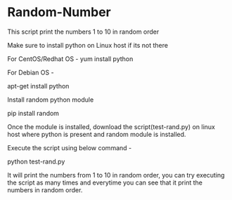 # Random-Number
This script print the numbers 1 to 10 in random order

Make sure to install python on Linux host if its not there

For CentOS/Redhat OS -
yum install python

For Debian OS -

apt-get install python

Install random python module

pip install random

Once the module is installed, download the script(test-rand.py) on linux host where python is present and random module is installed.

Execute the script using below command - 

python test-rand.py

It will print the numbers from 1 to 10 in random order, you can try executing the script as many times and everytime you can see that it print the numbers in random order.

